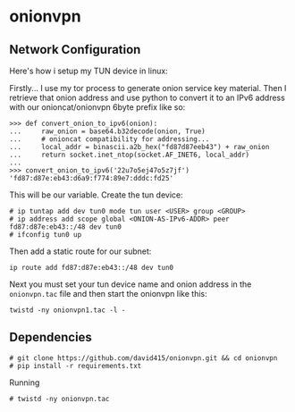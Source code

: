 onionvpn
========

Network Configuration
---------------------

Here's how i setup my TUN device in linux:

Firstly... I use my tor process to generate onion service key material.
Then I retrieve that onion address and use python to convert it to an
IPv6 address with our onioncat/onionvpn 6byte prefix like so:

    >>> def convert_onion_to_ipv6(onion):
    ...     raw_onion = base64.b32decode(onion, True)
    ...     # onioncat compatibility for addressing...
    ...     local_addr = binascii.a2b_hex("fd87d87eeb43") + raw_onion
    ...     return socket.inet_ntop(socket.AF_INET6, local_addr)
    ...
    >>> convert_onion_to_ipv6('22u7o5ej47o5z7jf')
    'fd87:d87e:eb43:d6a9:f774:89e7:dddc:fd25'


This will be our <ONION-AS-IPv6-ADDR> variable.
Create the tun device:

    # ip tuntap add dev tun0 mode tun user <USER> group <GROUP>
    # ip address add scope global <ONION-AS-IPv6-ADDR> peer fd87:d87e:eb43::/48 dev tun0
    # ifconfig tun0 up


Then add a static route for our subnet:

    ip route add fd87:d87e:eb43::/48 dev tun0


Next you must set your tun device name and onion address in the
`onionvpn.tac` file and then start the onionvpn like this:

    twistd -ny onionvpn1.tac -l -



Dependencies
------------

    # git clone https://github.com/david415/onionvpn.git && cd onionvpn
    # pip install -r requirements.txt

Running

    # twistd -ny onionvpn.tac
